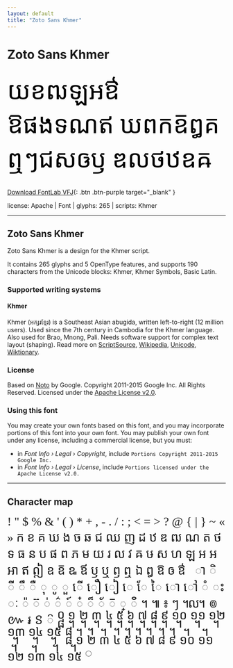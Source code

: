 ```yaml
---
layout: default
title: "Zoto Sans Khmer"
---
```


# Zoto Sans Khmer

<div contenteditable="true" style="font-family: 'Zoto Sans Khmer'; font-size: 4em; color:black; margin: 0.5em 0 0.5em 0; line-height: 1.4em;">
យខឍឡឣឳ ឱផងទណឥ ឃពកឨឰគ ឮៗជសឲឫ ឌលថឋឧឝ
</div>

[Download FontLab VFJ](https://downgit.github.io/#/home?url=https://github.com/fontlabcom/getgo-fonts/blob/main/getgo-fonts/apache/zotosans/zotosans-khmer.vfj){: .btn .btn-purple target="_blank" }

license: Apache \| Font \| glyphs: 265 \| scripts: Khmer

---


## Zoto Sans Khmer

Zoto Sans Khmer is a design for the Khmer script.

It contains 265 glyphs and 5 OpenType features, and supports 190 characters from the Unicode blocks: Khmer, Khmer Symbols, Basic Latin.


### Supported writing systems


#### Khmer

Khmer (អក្សរខ្មែរ) is a Southeast Asian abugida, written left-to-right (12 million users). Used since the 7th century in Cambodia for the Khmer language. Also used for Brao, Mnong, Pali. Needs software support for complex text layout (shaping). Read more on [ScriptSource](https://scriptsource.org/scr/Khmr), [Wikipedia](https://en.wikipedia.org/wiki/ISO_15924:Khmr), [Unicode](https://www.unicode.org/versions/Unicode13.0.0/ch16.pdf#G64642), [Wiktionary](https://en.wiktionary.org/wiki/Category:Khmer_script).


### License

Based on [Noto](https://github.com/notofonts) by Google. Copyright 2011-2015 Google Inc. All Rights Reserved. Licensed under the [Apache License v2.0](https://www.apache.org/licenses/LICENSE-2.0.txt).

### Using this font

You may create your own fonts based on this font, and you may incorporate portions of this font into your own font. You may publish your own font under any license, including a commercial license, but you must:

- in _Font Info › Legal › Copyright_, include `Portions Copyright 2011-2015 Google Inc.`
- in _Font Info › Legal › License_, include `Portions licensed under the Apache License v2.0.`


---

## Character map

<div style="font-family: 'Zoto Sans Khmer'; font-size: 2em;">
! " $ % & ' ( ) * + , - . / : ; < = > ? @ { | } ~ « » ក ខ គ ឃ ង ច ឆ ជ ឈ ញ ដ ឋ ឌ ឍ ណ ត ថ ទ ធ ន ប ផ ព ភ ម យ រ ល វ ឝ ឞ ស ហ ឡ អ ឣ ឤ ឥ ឦ ឧ ឨ ឩ ឪ ឫ ឬ ឭ ឮ ឯ ឰ ឱ ឲ ឳ ឴ ឵ ា ិ ី ឹ ឺ ុ ូ ួ ើ ឿ ៀ េ ែ ៃ ោ ៅ ំ ះ ៈ ៉ ៊ ់ ៌ ៍ ៎ ៏ ័ ៑ ្ ៓ ។ ៕ ៖ ៗ ៘ ៙ ៚ ៛ ៜ ៝ ᧠ ᧡ ᧢ ᧣ ᧤ ᧥ ᧦ ᧧ ᧨ ᧩ ᧪ ᧫ ᧬ ᧭ ᧮ ᧯ ᧰ ᧱ ᧲ ᧳ ᧴ ᧵ ᧶ ᧷ ᧸ ᧹ ᧺ ᧻ ᧼ ᧽ ᧾ ᧿ ◌
</div>

